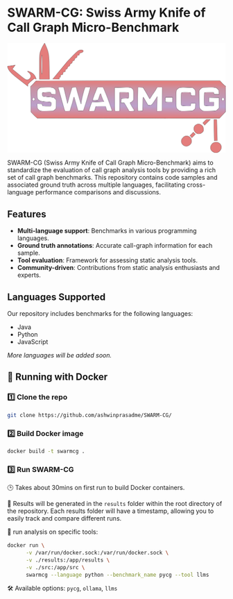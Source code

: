 # SWARM-CG: Swiss Army Knife of Call Graph Micro-Benchmark

<p align="center">
<img src="logo.png" width="700" align="center">
</p>

SWARM-CG (Swiss Army Knife of Call Graph Micro-Benchmark) aims to standardize the evaluation of call graph analysis tools by providing a rich set of call graph benchmarks. This repository contains code samples and associated ground truth across multiple languages, facilitating cross-language performance comparisons and discussions.

## Features

- **Multi-language support**: Benchmarks in various programming languages.
- **Ground truth annotations**: Accurate call-graph information for each sample.
- **Tool evaluation**: Framework for assessing static analysis tools.
- **Community-driven**: Contributions from static analysis enthusiasts and experts.

## Languages Supported

Our repository includes benchmarks for the following languages:

- Java
- Python
- JavaScript

*More languages will be added soon.*


## :whale: Running with Docker

### 1️⃣ Clone the repo

```bash
git clone https://github.com/ashwinprasadme/SWARM-CG/
```

### 2️⃣ Build Docker image

```bash
docker build -t swarmcg .
```

### 3️⃣ Run SWARM-CG

🕒 Takes about 30mins on first run to build Docker containers.

📂 Results will be generated in the `results` folder within the root directory of the repository.
Each results folder will have a timestamp, allowing you to easily track and compare different runs.

🔧 run analysis on specific tools:

```bash
docker run \
      -v /var/run/docker.sock:/var/run/docker.sock \
      -v ./results:/app/results \
      -v ./src:/app/src \
      swarmcg --language python --benchmark_name pycg --tool llms 
```

🛠️ Available options: `pycg`, `ollama`, `llms`

